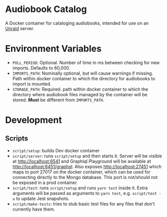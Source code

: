 # Audiobook Catalog

A Docker container for cataloging audiobooks, intended for use on an [Unraid] server.

# Environment Variables

- `POLL_PERIOD`: Optional. Number of time in ms between checking for new imports. Defaults to 60,000.
- `IMPORTS_PATH`: Nominally optional, but will cause warnings if missing. Path within docker container to which the directory for audiobooks to import is mounted.
- `STORAGE_PATH`: Required. path within docker container to which the directory where audiobook files managed by the container will be stored. **Must** be different from `IMPORTS_PATH`.

# Development

## Scripts

- `script/setup`: builds Dev docker container
- `script/server`: runs `script/setup` and then starts it. Server will be visible at <http://localhost:6541> and Graphiql Playground will be available at <http://localhost:6451/graphql>. Also exposes <http://localhost:27451> which maps to port 27017 on the docker container, which can be used for connecting directly to the Mongo database. This port is not/should not be exposed in a prod container.
- `script/test`: runs `script/setup` and runs `yarn test` inside it. Extra arguments will be passed as arguments to `yarn test`, e.g. `script/test -u` to update Jest snapshots.
- `script/make-tests`: tries to stub basic test files for any files that don't currently have them.

[unraid]: https://unraid.net
